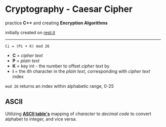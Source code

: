 # Cryptography - Caesar Cipher

practice **C++** and creating **Encryption Algorithms**

initially created on [repl.it](https://repl.it/@ThuyNT13/CipherCaesarcpp)

---

`Ci = (Pi + K) mod 26`

- **C** = *cipher text*
- **P** = *plain text*
- **K** = key int - the number to offset *cipher text* by
- **i** = the *ith* character in the *plain text*, corresponding with *cipher text* index

`mod 26` returns an index within alphabetic range, 0-25 

## ASCII 

Utilizing [**ASCII table's**](http://www.asciitable.com/) mapping of *character* to *decimal code* to convert alphabet to integer, and vice versa.